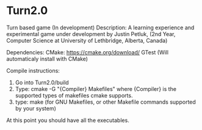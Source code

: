 # Turn2.0
Turn based game (In development)
Description:
A learning experience and experimental game under development by Justin Petluk, 
(2nd Year, Computer Science at University of Lethbridge, Alberta, Canada)

Dependencies:
CMake: https://cmake.org/download/
GTest (Will automaticaly install with CMake)

Compile instructions:
1. Go into Turn2.0/build
2. Type: cmake -G "{Compiler} Makefiles" where {Compiler} is the supported types of makefiles cmake supports.
3. type: make (for GNU Makefiles, or other Makefile commands supported by your system)

At this point you should have all the executables.
